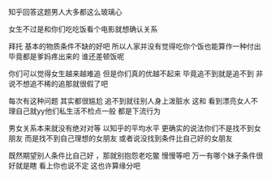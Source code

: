 知乎回答这题男人大多都这么玻璃心

女生不过是和你们吃吃饭看个电影就想确认关系

拜托 基本的物质条件不缺的好吧 所以人家并没有觉得吃你个饭也能算作一种付出 毕竟都是爹妈疼出来的 谁还差顿饭呢

你们可以觉得女生越来越难追 但是你们真的优越不起来 毕竟追不到就是追不到 非说不想追不稀的追那就很假了吧

每次有这种问题 其实都很尴尬 追不到就往别人身上泼脏水 这和 看到漂亮女人不理自己就yy他们私生活不检点一般 都是下流行为

男女关系本来就没有绝对对等 以知乎的平均水平 更确实的说法你们不是找不到女朋友 而是找不到自己理想的女朋友 或者说没找到条件比自己好的女朋友

既然期望别人条件比自己好 ，那就别抱怨老吃鳖 慢慢等吧 万一有哪个妹子条件很好就是瞎 看上你也说不定 这也许算缘分吧